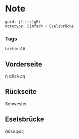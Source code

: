 # Note
```
guid: j!|~~:)gRt
notetype: Einfach + Eselsbrücke
```

### Tags
```
Lektion10
```

## Vorderseite
ἡ αδελφή

## Rückseite
Schwester

## Eselsbrücke
ἀδελφός
